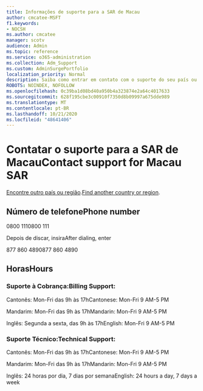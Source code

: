 ```yaml
---
title: Informações de suporte para a SAR de Macau
author: cmcatee-MSFT
f1.keywords:
- NOCSH
ms.author: cmcatee
manager: scotv
audience: Admin
ms.topic: reference
ms.service: o365-administration
ms.collection: Adm_Support
ms.custom: AdminSurgePortfolio
localization_priority: Normal
description: Saiba como entrar em contato com o suporte do seu país ou região.
ROBOTS: NOINDEX, NOFOLLOW
ms.openlocfilehash: 0c39ba1d08bd40a950b4a323874e2a64c4017633
ms.sourcegitcommit: 628f195cbe3c00910f7350d8b09997a675dde989
ms.translationtype: MT
ms.contentlocale: pt-BR
ms.lasthandoff: 10/21/2020
ms.locfileid: "48641406"
---
```

# <a name="contact-support-for-macau-sar"></a><span data-ttu-id="bbf21-103">Contatar o suporte para a SAR de Macau</span><span class="sxs-lookup"><span data-stu-id="bbf21-103">Contact support for Macau SAR</span></span>

<span data-ttu-id="bbf21-104">[Encontre outro país ou região](../contact-support-for-business-products.md).</span><span class="sxs-lookup"><span data-stu-id="bbf21-104">[Find another country or region](../contact-support-for-business-products.md).</span></span>

## <a name="phone-number"></a><span data-ttu-id="bbf21-105">Número de telefone</span><span class="sxs-lookup"><span data-stu-id="bbf21-105">Phone number</span></span>
<span data-ttu-id="bbf21-106">0800 111</span><span class="sxs-lookup"><span data-stu-id="bbf21-106">0800 111</span></span>

<span data-ttu-id="bbf21-107">Depois de discar, insira</span><span class="sxs-lookup"><span data-stu-id="bbf21-107">After dialing, enter</span></span>

<span data-ttu-id="bbf21-108">877 860 4890</span><span class="sxs-lookup"><span data-stu-id="bbf21-108">877 860 4890</span></span>

## <a name="hours"></a><span data-ttu-id="bbf21-109">Horas</span><span class="sxs-lookup"><span data-stu-id="bbf21-109">Hours</span></span>
### <a name="billing-support"></a><span data-ttu-id="bbf21-110">Suporte à Cobrança:</span><span class="sxs-lookup"><span data-stu-id="bbf21-110">Billing Support:</span></span>

<span data-ttu-id="bbf21-111">Cantonês: Mon-Fri das 9h às 17h</span><span class="sxs-lookup"><span data-stu-id="bbf21-111">Cantonese: Mon-Fri 9 AM-5 PM</span></span>

<span data-ttu-id="bbf21-112">Mandarim: Mon-Fri das 9h às 17h</span><span class="sxs-lookup"><span data-stu-id="bbf21-112">Mandarin: Mon-Fri 9 AM-5 PM</span></span>

<span data-ttu-id="bbf21-113">Inglês: Segunda a sexta, das 9h às 17h</span><span class="sxs-lookup"><span data-stu-id="bbf21-113">English: Mon-Fri 9 AM-5 PM</span></span>

### <a name="technical-support"></a><span data-ttu-id="bbf21-114">Suporte Técnico:</span><span class="sxs-lookup"><span data-stu-id="bbf21-114">Technical Support:</span></span>

<span data-ttu-id="bbf21-115">Cantonês: Mon-Fri das 9h às 17h</span><span class="sxs-lookup"><span data-stu-id="bbf21-115">Cantonese: Mon-Fri 9 AM-5 PM</span></span>

<span data-ttu-id="bbf21-116">Mandarim: Mon-Fri das 9h às 17h</span><span class="sxs-lookup"><span data-stu-id="bbf21-116">Mandarin: Mon-Fri 9 AM-5 PM</span></span>

<span data-ttu-id="bbf21-117">Inglês: 24 horas por dia, 7 dias por semana</span><span class="sxs-lookup"><span data-stu-id="bbf21-117">English: 24 hours a day, 7 days a week</span></span>
